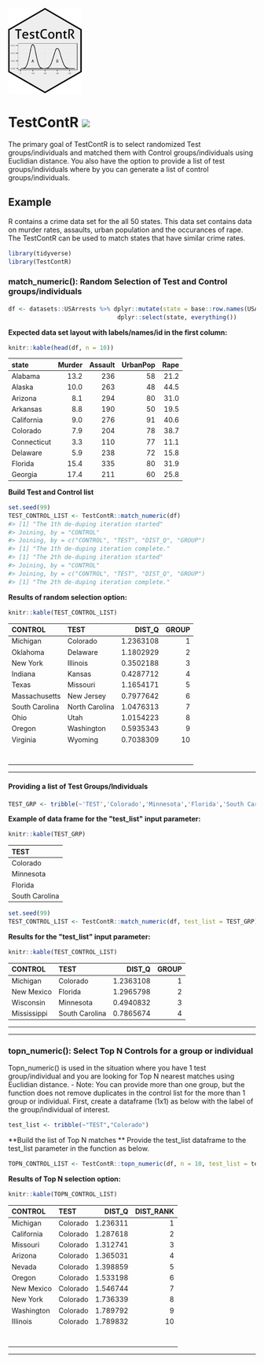 
<!-- README.md is generated from README.Rmd. Please edit that file -->
![GitHub Logo](TestContR_150w.png)

TestContR ![](https://travis-ci.org/Fredo-XVII/TestContR.svg?branch=master)
===========================================================================

The primary goal of TestContR is to select randomized Test groups/individuals and matched them with Control groups/individuals using Euclidian distance. You also have the option to provide a list of test groups/individuals where by you can generate a list of control groups/individuals.

Example
-------

R contains a crime data set for the all 50 states. This data set contains data on murder rates, assaults, urban population and the occurances of rape. The TestContR can be used to match states that have similar crime rates.

``` r
library(tidyverse)
library(TestContR)
```

### match\_numeric(): Random Selection of Test and Control groups/individuals

``` r
df <- datasets::USArrests %>% dplyr::mutate(state = base::row.names(USArrests)) %>%
                               dplyr::select(state, everything())
```

**Expected data set layout with labels/names/id in the first column:**

``` r
knitr::kable(head(df, n = 10))
```

| state       |  Murder|  Assault|  UrbanPop|  Rape|
|:------------|-------:|--------:|---------:|-----:|
| Alabama     |    13.2|      236|        58|  21.2|
| Alaska      |    10.0|      263|        48|  44.5|
| Arizona     |     8.1|      294|        80|  31.0|
| Arkansas    |     8.8|      190|        50|  19.5|
| California  |     9.0|      276|        91|  40.6|
| Colorado    |     7.9|      204|        78|  38.7|
| Connecticut |     3.3|      110|        77|  11.1|
| Delaware    |     5.9|      238|        72|  15.8|
| Florida     |    15.4|      335|        80|  31.9|
| Georgia     |    17.4|      211|        60|  25.8|

**Build Test and Control list**

``` r
set.seed(99)
TEST_CONTROL_LIST <- TestContR::match_numeric(df)
#> [1] "The 1th de-duping iteration started"
#> Joining, by = "CONTROL"
#> Joining, by = c("CONTROL", "TEST", "DIST_Q", "GROUP")
#> [1] "The 1th de-duping iteration complete."
#> [1] "The 2th de-duping iteration started"
#> Joining, by = "CONTROL"
#> Joining, by = c("CONTROL", "TEST", "DIST_Q", "GROUP")
#> [1] "The 2th de-duping iteration complete."
```

**Results of random selection option:**

``` r
knitr::kable(TEST_CONTROL_LIST)
```

| CONTROL        | TEST           |    DIST\_Q|  GROUP|
|:---------------|:---------------|----------:|------:|
| Michigan       | Colorado       |  1.2363108|      1|
| Oklahoma       | Delaware       |  1.1802929|      2|
| New York       | Illinois       |  0.3502188|      3|
| Indiana        | Kansas         |  0.4287712|      4|
| Texas          | Missouri       |  1.1654171|      5|
| Massachusetts  | New Jersey     |  0.7977642|      6|
| South Carolina | North Carolina |  1.0476313|      7|
| Ohio           | Utah           |  1.0154223|      8|
| Oregon         | Washington     |  0.5935343|      9|
| Virginia       | Wyoming        |  0.7038309|     10|
| <br></br>      |                |           |       |

------------------------------------------------------------------------

#### Providing a list of Test Groups/Individuals

``` r
TEST_GRP <- tribble(~'TEST','Colorado','Minnesota','Florida','South Carolina')
```

**Example of data frame for the "test\_list" input parameter:**

``` r
knitr::kable(TEST_GRP)
```

| TEST           |
|:---------------|
| Colorado       |
| Minnesota      |
| Florida        |
| South Carolina |

``` r
set.seed(99)
TEST_CONTROL_LIST <- TestContR::match_numeric(df, test_list = TEST_GRP)
```

**Results for the "test\_list" input parameter:**

``` r
knitr::kable(TEST_CONTROL_LIST)
```

| CONTROL     | TEST           |    DIST\_Q|  GROUP|
|:------------|:---------------|----------:|------:|
| Michigan    | Colorado       |  1.2363108|      1|
| New Mexico  | Florida        |  1.2965798|      2|
| Wisconsin   | Minnesota      |  0.4940832|      3|
| Mississippi | South Carolina |  0.7865674|      4|

------------------------------------------------------------------------

------------------------------------------------------------------------

### topn\_numeric(): Select Top N Controls for a group or individual

Topn\_numeric() is used in the situation where you have 1 test group/individual and you are looking for Top N nearest matches using Euclidian distance. - Note: You can provide more than one group, but the function does not remove duplicates in the control list for the more than 1 group or individual. First, create a dataframe (1x1) as below with the label of the group/individual of interest.

``` r
test_list <- tribble(~"TEST","Colorado")
```

**Build the list of Top N matches ** Provide the test\_list dataframe to the test\_list parameter in the function as below.

``` r
TOPN_CONTROL_LIST <- TestContR::topn_numeric(df, n = 10, test_list = test_list)
```

**Results of Top N selection option:**

``` r
knitr::kable(TOPN_CONTROL_LIST)
```

| CONTROL    | TEST     |   DIST\_Q|  DIST\_RANK|
|:-----------|:---------|---------:|-----------:|
| Michigan   | Colorado |  1.236311|           1|
| California | Colorado |  1.287618|           2|
| Missouri   | Colorado |  1.312741|           3|
| Arizona    | Colorado |  1.365031|           4|
| Nevada     | Colorado |  1.398859|           5|
| Oregon     | Colorado |  1.533198|           6|
| New Mexico | Colorado |  1.546744|           7|
| New York   | Colorado |  1.736339|           8|
| Washington | Colorado |  1.789792|           9|
| Illinois   | Colorado |  1.789832|          10|
| <br></br>  |          |          |            |

------------------------------------------------------------------------
